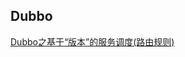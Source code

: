 ## Dubbo

[Dubbo之基于“版本”的服务调度(路由规则)](
http://blog.maxplus1.com/2017/06/14/Dubbo%E4%B9%8B%E5%9F%BA%E4%BA%8E%E2%80%9C%E7%89%88%E6%9C%AC%E2%80%9D%E7%9A%84%E6%9C%8D%E5%8A%A1%E8%B0%83%E5%BA%A6(%E8%B7%AF%E7%94%B1%E8%A7%84%E5%88%99)/)



